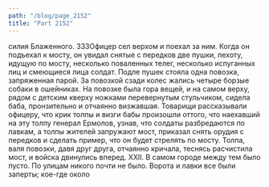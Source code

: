 ```yaml
---
path: "/blog/page_2152"
title: "Part 2152"
---
```


силия Блаженного. 333Офицер сел верхом и поехал за ним. Когда он подъехал к мосту, он увидал снятые с передков две пушки, пехоту, идущую по мосту, несколько поваленных телег, несколько испуганных лиц и смеющиеся лица солдат. Подле пушек стояла одна повозка, запряженная парой. За повозкой сзади колес жались четыре борзые собаки в ошейниках. На повозке была гора вещей, и на самом верху, рядом с детским кверху ножками перевернутым стульчиком, сидела баба, пронзительно и отчаянно визжавшая. Товарищи рассказывали офицеру, что крик толпы и визги бабы произошли оттого, что наехавший на эту толпу генерал Ермолов, узнав, что солдаты разбредаются по лавкам, а толпы жителей запружают мост, приказал снять орудия с передков и сделать пример, что он будет стрелять по мосту. Толпа, валя повозки, давя друг друга, отчаянно кричала, теснясь расчистила мост, и войска двинулись вперед.
XXII.
В самом городе между тем было пусто. По улицам никого почти не было. Ворота и лавки все были заперты; кое-где около
